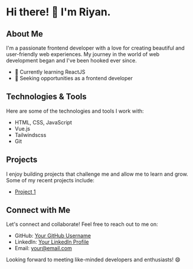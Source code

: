 # Hi there! 👋 I'm Riyan.

## About Me

I'm a passionate frontend developer with a love for creating beautiful and user-friendly web experiences. My journey in the world of web development began and I've been hooked ever since.

- 🌱 Currently learning ReactJS
- 💼 Seeking opportunities as a frontend developer

## Technologies & Tools

Here are some of the technologies and tools I work with:

- HTML, CSS, JavaScript
- Vue.js
- Tailwindscss
- Git

## Projects

I enjoy building projects that challenge me and allow me to learn and grow. Some of my recent projects include:

- [Project 1](learnifyid.netlify.app)
<!--- [Project 2](link/to/your/project2) -->

## Connect with Me

Let's connect and collaborate! Feel free to reach out to me on:

- GitHub: [Your GitHub Username](https://github.com/your-username)
- LinkedIn: [Your LinkedIn Profile](https://linkedin.com/in/your-profile)
- Email: [your@email.com](yanzcode@email.com)

Looking forward to meeting like-minded developers and enthusiasts! 😄
